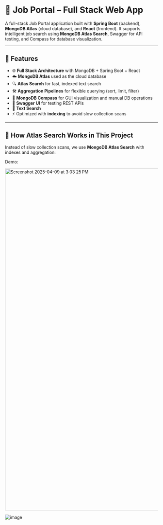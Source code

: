 # 💼 Job Portal – Full Stack Web App

A full-stack Job Portal application built with **Spring Boot** (backend), **MongoDB Atlas** (cloud database), and **React** (frontend). It supports intelligent job search using **MongoDB Atlas Search**, Swagger for API testing, and Compass for database visualization.

---

## 🚀 Features

- 🌐 **Full Stack Architecture** with MongoDB + Spring Boot + React
- ☁️ **MongoDB Atlas** used as the cloud database
- 🔍 **Atlas Search** for fast, indexed text search
- 🛠️ **Aggregation Pipelines** for flexible querying (sort, limit, filter)
- 📘 **MongoDB Compass** for GUI visualization and manual DB operations
- 🧪 **Swagger UI** for testing REST APIs
- 📝 **Text Search** 
- ⚡ Optimized with **indexing** to avoid slow collection scans

---

## 🧠 How Atlas Search Works in This Project

Instead of slow collection scans, we use **MongoDB Atlas Search** with indexes and aggregation:


Demo:

<img width="1124" alt="Screenshot 2025-04-09 at 3 03 25 PM" src="https://github.com/user-attachments/assets/8cf3640c-3131-42e1-9283-c55ea6820b43" />

![image](https://github.com/user-attachments/assets/98af6aed-3e65-4318-a44d-5beec95b2e4d)
